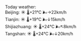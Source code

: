 Today weather:  
Beijing: ☀️   🌡️+21°C 🌬️→22km/h  
Tianjin: ☀️   🌡️+19°C 🌬️↓15km/h  
Shijiazhuang: ☀️   🌡️+24°C 🌬️↖8km/h  
Tangshan: ☀️   🌡️+24°C 🌬️↓20km/h  
